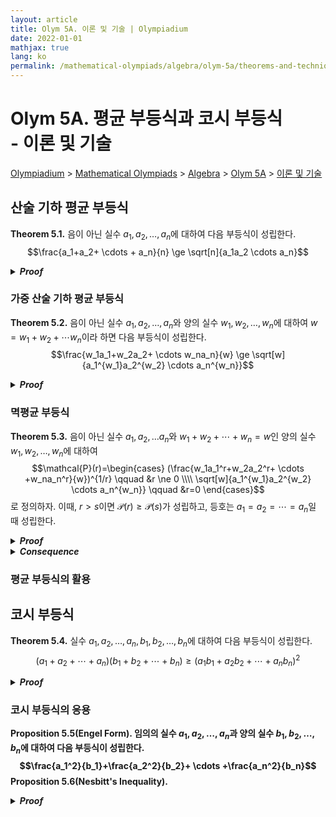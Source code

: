 ```yaml
---
layout: article
title: Olym 5A. 이론 및 기술 | Olympiadium
date: 2022-01-01
mathjax: true
lang: ko
permalink: /mathematical-olympiads/algebra/olym-5a/theorems-and-techniques/
---
```

# Olym 5A. 평균 부등식과 코시 부등식 <br> <ssup> - 이론 및 기술</ssup>

<a href="{{ site.homeurl }}">Olympiadium</a> > <a href="{{ site.homeurl }}mathematical-olympiads/">Mathematical Olympiads</a> > <a href="{{ site.homeurl }}mathematical-olympiads/algebra/">Algebra</a> > <a href="{{ site.homeurl }}mathematical-olympiads/algebra/olym-5a/">Olym 5A</a> > <a href="{{ site.homeurl }}mathematical-olympiads/algebra/olym-5a/theorems-and-techniques/">이론 및 기술</a>

## 산술 기하 평균 부등식
<greenboard><b>Theorem 5.1.</b> 음이 아닌 실수 $a_1, a_2, \ldots, a_n$에 대하여 다음 부등식이 성립한다. $$\frac{a_1+a_2+ \cdots + a_n}{n} \ge \sqrt[n]{a_1a_2 \cdots a_n}$$</greenboard>
<blueborder><details>
<summary><b><i>Proof</i></b></summary>
증명
</details></blueborder>

### 가중 산술 기하 평균 부등식
<greenboard><b>Theorem 5.2.</b> 음이 아닌 실수 $a_1, a_2, \ldots, a_n$와 양의 실수 $w_1, w_2, \ldots, w_n$에 대하여 $w=w_1+w_2+ \cdots w_n$이라 하면 다음 부등식이 성립한다. $$\frac{w_1a_1+w_2a_2+ \cdots w_na_n}{w} \ge \sqrt[w]{a_1^{w_1}a_2^{w_2} \cdots a_n^{w_n}}$$</greenboard>
<blueborder><details>
<summary><b><i>Proof</i></b></summary>
증명
</details></blueborder>

### 멱평균 부등식
<greenboard><b>Theorem 5.3.</b> 음이 아닌 실수 $a_1, a_2, \ldots a_n$와 $w_1+w_2+ \cdots +w_n=w$인 양의 실수 $w_1, w_2, \ldots, w_n$에 대하여 $$\mathcal{P}(r)=\begin{cases} (\frac{w_1a_1^r+w_2a_2^r+ \cdots +w_na_n^r}{w})^{1/r} \qquad &r \ne 0 \\\\ \sqrt[w]{a_1^{w_1}a_2^{w_2} \cdots a_n^{w_n}} \qquad &r=0 \end{cases}$$로 정의하자. 이때, $r>s$이면 $\mathcal{P}(r) \ge \mathcal{P}(s)$가 성립하고, 등호는 $a_1=a_2=\cdots = a_n$일 때 성립한다. </greenboard>
<blueborder><details>
<summary><b><i>Proof</i></b></summary>
증명
</details></blueborder>
<orangeborder><details>
<summary><b><i>Consequence</i></b></summary>
$P(1) \ge P(0)$는 가중 산술 기하 평균 부등식과 일치하고, $P(1) \ge P(0) \ge P(-1), w_1=w_2=\cdots =w_n=\frac{1}{n}$이면 산술 기하 조화 평균 부등식이 된다. 
</details></orangeborder>

### 평균 부등식의 활용

## 코시 부등식
<greenboard><b>Theorem 5.4.</b> 실수 $a_1, a_2, \ldots, a_n, b_1, b_2, \ldots, b_n$에 대하여 다음 부등식이 성립한다. $$(a_1+a_2+\cdots +a_n)(b_1+b_2+\cdots + b_n) \ge (a_1b_1+a_2b_2+\cdots +a_nb_n)^2$$</greenboard>
<blueborder><details>
<summary><b><i>Proof</i></b></summary>
증명
</details></blueborder>

### 코시 부등식의 응용
<orangeboard><b>Proposition 5.5(Engel Form). 임의의 실수 $a_1, a_2, \ldots, a_n$과 양의 실수 $b_1, b_2, \ldots, b_n$에 대하여 다음 부등식이 성립한다. $$\frac{a_1^2}{b_1}+\frac{a_2^2}{b_2}+ \cdots +\frac{a_n^2}{b_n}$$</b> </orangeboard>
<orangeboard><b>Proposition 5.6(Nesbitt's Inequality). </b> </orangeboard>
<blueborder><details>
<summary><b><i>Proof</i></b></summary>
증명
</details></blueborder>
